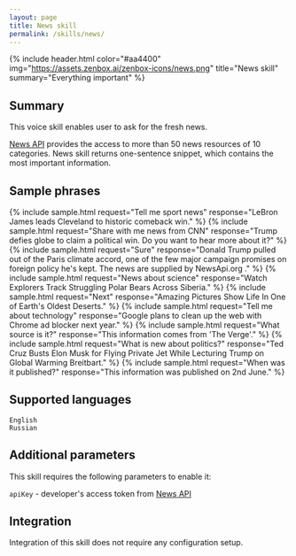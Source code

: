 ```yaml
---
layout: page
title: News skill
permalink: /skills/news/
---
```


{% include header.html color="#aa4400" img="https://assets.zenbox.ai/zenbox-icons/news.png" title="News skill" summary="Everything important" %}

## Summary
This voice skill enables user to ask for the fresh news.

[News API](https://newsapi.org/) provides the access to more than 50 news resources of 10 categories. News skill returns one-sentence snippet, which contains the most important information.


## Sample phrases
{% include sample.html request="Tell me sport news" response="LeBron James leads Cleveland to historic comeback win." %}
{% include sample.html request="Share with me news from CNN" response="Trump defies globe to claim a political win. Do you want to hear more about it?" %}
{% include sample.html request="Sure" response="Donald Trump pulled out of the Paris climate accord, one of the few major campaign promises on foreign policy he's kept. The news are supplied by NewsApi.org ." %}
{% include sample.html request="News about science" response="Watch Explorers Track Struggling Polar Bears Across Siberia." %}
{% include sample.html request="Next" response="Amazing Pictures Show Life In One of Earth's Oldest Deserts." %}
{% include sample.html request="Tell me about technology" response="Google plans to clean up the web with Chrome ad blocker next year." %}
{% include sample.html request="What source is it?" response="This information comes from 'The Verge'." %}
{% include sample.html request="What is new about politics?" response="Ted Cruz Busts Elon Musk for Flying Private Jet While Lecturing Trump on Global Warming Breitbart." %}
{% include sample.html request="When was it published?" response="This information was published on 2nd June." %}

## Supported languages
`English`  
`Russian`

## Additional parameters
This skill requires the following parameters to enable it:

`apiKey` - developer's access token from [News API](https://newsapi.org/)

## Integration
Integration of this skill does not require any configuration setup.